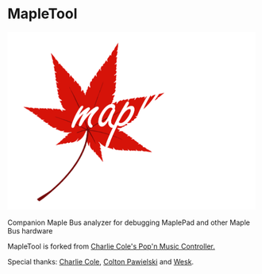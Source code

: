 # MapleTool<br/>

<img src="mpt.png" width="500">

Companion Maple Bus analyzer for debugging MaplePad and other Maple Bus hardware

MapleTool is forked from [Charlie Cole's Pop'n Music Controller.](https://github.com/charcole/Dreamcast-PopnMusic)

Special thanks: [Charlie Cole](https://github.com/charcole), [Colton Pawielski](https://github.com/cepawiel) and [Wesk](https://www.youtube.com/channel/UCYAwbbBxi5_LK8WVrD10SUw).
